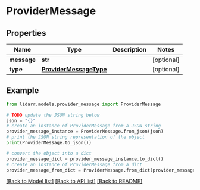 # ProviderMessage


## Properties

Name | Type | Description | Notes
------------ | ------------- | ------------- | -------------
**message** | **str** |  | [optional] 
**type** | [**ProviderMessageType**](ProviderMessageType.md) |  | [optional] 

## Example

```python
from lidarr.models.provider_message import ProviderMessage

# TODO update the JSON string below
json = "{}"
# create an instance of ProviderMessage from a JSON string
provider_message_instance = ProviderMessage.from_json(json)
# print the JSON string representation of the object
print(ProviderMessage.to_json())

# convert the object into a dict
provider_message_dict = provider_message_instance.to_dict()
# create an instance of ProviderMessage from a dict
provider_message_from_dict = ProviderMessage.from_dict(provider_message_dict)
```
[[Back to Model list]](../README.md#documentation-for-models) [[Back to API list]](../README.md#documentation-for-api-endpoints) [[Back to README]](../README.md)


